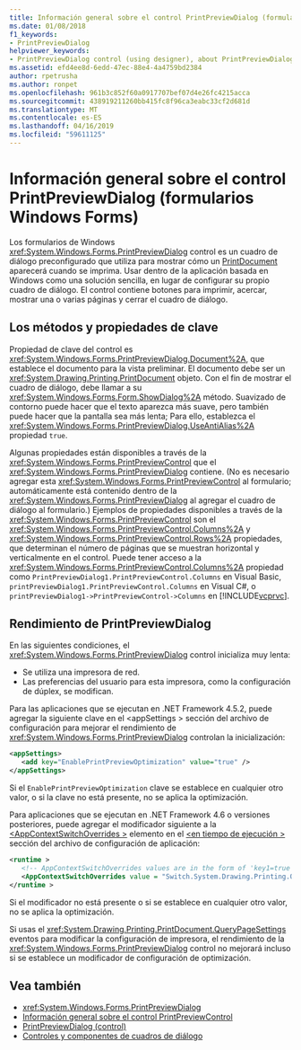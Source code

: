 ```yaml
---
title: Información general sobre el control PrintPreviewDialog (formularios Windows Forms)
ms.date: 01/08/2018
f1_keywords:
- PrintPreviewDialog
helpviewer_keywords:
- PrintPreviewDialog control (using designer), about PrintPreviewDialog
ms.assetid: efd4ee8d-6edd-47ec-88e4-4a4759bd2384
author: rpetrusha
ms.author: ronpet
ms.openlocfilehash: 961b3c852f60a0917707bef07d4e26fc4215acca
ms.sourcegitcommit: 438919211260bb415fc8f96ca3eabc33cf2d681d
ms.translationtype: MT
ms.contentlocale: es-ES
ms.lasthandoff: 04/16/2019
ms.locfileid: "59611125"
---
```

# <a name="printpreviewdialog-control-overview-windows-forms"></a>Información general sobre el control PrintPreviewDialog (formularios Windows Forms)

Los formularios de Windows <xref:System.Windows.Forms.PrintPreviewDialog> control es un cuadro de diálogo preconfigurado que utiliza para mostrar cómo un [PrintDocument](printdocument-component-windows-forms.md) aparecerá cuando se imprima. Usar dentro de la aplicación basada en Windows como una solución sencilla, en lugar de configurar su propio cuadro de diálogo. El control contiene botones para imprimir, acercar, mostrar una o varias páginas y cerrar el cuadro de diálogo.

## <a name="key-properties-and-methods"></a>Los métodos y propiedades de clave

Propiedad de clave del control es <xref:System.Windows.Forms.PrintPreviewDialog.Document%2A>, que establece el documento para la vista preliminar. El documento debe ser un <xref:System.Drawing.Printing.PrintDocument> objeto. Con el fin de mostrar el cuadro de diálogo, debe llamar a su <xref:System.Windows.Forms.Form.ShowDialog%2A> método. Suavizado de contorno puede hacer que el texto aparezca más suave, pero también puede hacer que la pantalla sea más lenta; Para ello, establezca el <xref:System.Windows.Forms.PrintPreviewDialog.UseAntiAlias%2A> propiedad `true`.

Algunas propiedades están disponibles a través de la <xref:System.Windows.Forms.PrintPreviewControl> que el <xref:System.Windows.Forms.PrintPreviewDialog> contiene. (No es necesario agregar esta <xref:System.Windows.Forms.PrintPreviewControl> al formulario; automáticamente está contenido dentro de la <xref:System.Windows.Forms.PrintPreviewDialog> al agregar el cuadro de diálogo al formulario.) Ejemplos de propiedades disponibles a través de la <xref:System.Windows.Forms.PrintPreviewControl> son el <xref:System.Windows.Forms.PrintPreviewControl.Columns%2A> y <xref:System.Windows.Forms.PrintPreviewControl.Rows%2A> propiedades, que determinan el número de páginas que se muestran horizontal y verticalmente en el control. Puede tener acceso a la <xref:System.Windows.Forms.PrintPreviewControl.Columns%2A> propiedad como `PrintPreviewDialog1.PrintPreviewControl.Columns` en Visual Basic, `printPreviewDialog1.PrintPreviewControl.Columns` en Visual C#, o `printPreviewDialog1->PrintPreviewControl->Columns` en [!INCLUDE[vcprvc](../../../../includes/vcprvc-md.md)].

## <a name="printpreviewdialog-performance"></a>Rendimiento de PrintPreviewDialog

En las siguientes condiciones, el <xref:System.Windows.Forms.PrintPreviewDialog> control inicializa muy lenta:

- Se utiliza una impresora de red.
- Las preferencias del usuario para esta impresora, como la configuración de dúplex, se modifican.

Para las aplicaciones que se ejecutan en .NET Framework 4.5.2, puede agregar la siguiente clave en el \<appSettings > sección del archivo de configuración para mejorar el rendimiento de <xref:System.Windows.Forms.PrintPreviewDialog> controlan la inicialización:

```xml
<appSettings>
   <add key="EnablePrintPreviewOptimization" value="true" />
</appSettings>
```

Si el `EnablePrintPreviewOptimization` clave se establece en cualquier otro valor, o si la clave no está presente, no se aplica la optimización.

Para aplicaciones que se ejecutan en .NET Framework 4.6 o versiones posteriores, puede agregar el modificador siguiente a la [ \<AppContextSwitchOverrides >](../../configure-apps/file-schema/runtime/appcontextswitchoverrides-element.md) elemento en el [ \<en tiempo de ejecución >](../../configure-apps/file-schema/runtime/index.md) sección del archivo de configuración de aplicación:

```xml
<runtime >
   <!-- AppContextSwitchOverrides values are in the form of 'key1=true|false;key2=true|false -->
   <AppContextSwitchOverrides value = "Switch.System.Drawing.Printing.OptimizePrintPreview=true" />
</runtime >
```

Si el modificador no está presente o si se establece en cualquier otro valor, no se aplica la optimización.

Si usas el <xref:System.Drawing.Printing.PrintDocument.QueryPageSettings> eventos para modificar la configuración de impresora, el rendimiento de la <xref:System.Windows.Forms.PrintPreviewDialog> control no mejorará incluso si se establece un modificador de configuración de optimización.

## <a name="see-also"></a>Vea también

- <xref:System.Windows.Forms.PrintPreviewDialog>
- [Información general sobre el control PrintPreviewControl](printpreviewcontrol-control-overview-windows-forms.md)
- [PrintPreviewDialog (control)](printpreviewdialog-control-windows-forms.md)
- [Controles y componentes de cuadros de diálogo](dialog-box-controls-and-components-windows-forms.md)
